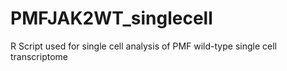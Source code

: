 # PMFJAK2WT_singlecell
R Script used for single cell analysis of PMF wild-type single cell transcriptome 
